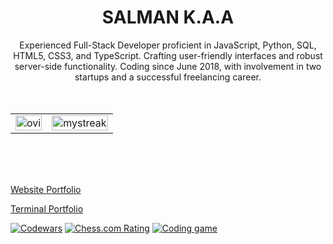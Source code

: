 # <center>SALMAN K.A.A</center>

<center>
  Experienced Full-Stack Developer proficient in JavaScript, Python, SQL, 
HTML5, CSS3, and TypeScript. Crafting user-friendly interfaces and robust 
server-side functionality. Coding since June 2018, with involvement in two 
startups and a successful freelancing career. 
</center>

<br/>
<br>

<table>
  <thead align="center">
  <tbody>
    <tr>
      <td><img src="https://github-readme-stats.vercel.app/api/top-langs?username=salman2301&show_icons=true&locale=en&layout=compact&theme=tokyonight" alt="ovi" width="100%" /></td>
      <td><img src="https://github-readme-streak-stats.herokuapp.com/?user=salman2301&theme=tokyonight" alt="mystreak" width="100%"/></td>
    </tr>
  </tbody>
</table>



<br>
<br>
<br>

[Website Portfolio][website]

[Terminal Portfolio][terminal]

[![Codewars](https://img.shields.io/badge/dynamic/json?url=https://www.codewars.com/api/v1/users/salman2301&label=codewars&query=$.honor&color=B1361E&suffix=%20Honor)](https://www.codewars.com/users/salman2301)
[![Chess.com Rating](https://img.shields.io/badge/dynamic/json?url=https://www.chess.com/callback/user/popup/thegamerx23&label=chess.com&query=$.bestRating&color=97bc4b&suffix=%20rating)](https://www.chess.com/member/thegamerx23)
[![Coding game](https://img.shields.io/badge/codingame-level%2011-f2bb13)](https://www.codingame.com/profile/54e05ce96ccf32303fa020721b20f2419899473)

<!-- links -->
[terminal]: https://salman2301.github.io/portfolio/
[website]: https://salman2301.com
